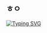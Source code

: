 ## ㅎㅇ
[![Typing SVG](https://readme-typing-svg.demolab.com/?lines=안녕+하세요+테스트+입니다;Second+line+of+text)](https://git.io/typing-svg)
